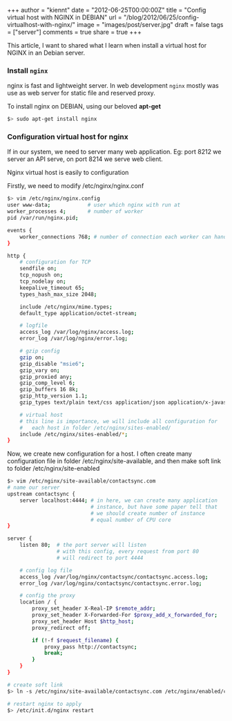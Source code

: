 +++
author = "kiennt"
date = "2012-06-25T00:00:00Z"
title = "Config virtual host with NGINX in DEBIAN"
url = "/blog/2012/06/25/config-virtualhost-with-nginx/"
image = "images/post/server.jpg"
draft = false
tags = ["server"]
comments = true
share = true
+++

This article, I want to shared what I learn when install a virtual host for
NGINX in an Debian server.

<!--more-->

### Install `nginx`
nginx is fast and lightweight server. In web development `nginx` mostly was use as web server for static file and reserved proxy.

To install nginx on DEBIAN, using our beloved **apt-get**
```bash
$> sudo apt-get install nginx
```

### Configuration virtual host for nginx
If in our system, we need to server many web application. Eg: port 8212 we server an API serve, on port 8214 we serve web client.

Nginx virtual host is easily to configuration

Firstly, we need to modify /etc/nginx/nginx.conf
```bash
$> vim /etc/nginx/nginx.config
user www-data;            # user which nginx with run at
worker_processes 4;       # number of worker
pid /var/run/nginx.pid;

events {
    worker_connections 768; # number of connection each worker can handle
}

http {
    # configuration for TCP
    sendfile on;
    tcp_nopush on;
    tcp_nodelay on;
    keepalive_timeout 65;
    types_hash_max_size 2048;

    include /etc/nginx/mime.types;
    default_type application/octet-stream;

    # logfile
    access_log /var/log/nginx/access.log;
    error_log /var/log/nginx/error.log;

    # gzip config
    gzip on;
    gzip_disable "msie6";
    gzip_vary on;
    gzip_proxied any;
    gzip_comp_level 6;
    gzip_buffers 16 8k;
    gzip_http_version 1.1;
    gzip_types text/plain text/css application/json application/x-javascript text/xml application/xml application/xml+rss text/javascript;

    # virtual host
    # this line is importance, we will include all configuration for
    #   each host in folder /etc/nginx/sites-enabled/
    include /etc/nginx/sites-enabled/*;
}
```

Now, we create new configuration for a host.
I often create many configuration file in folder /etc/nginx/site-available,
and then make soft link to folder /etc/nginx/site-enabled

```bash
$> vim /etc/nginx/site-available/contactsync.com
# name our server
upstream contactsync {
    server localhost:4444; # in here, we can create many application
                           # instance, but have some paper tell that
                           # we should create number of instance
                           # equal number of CPU core
}

server {
    listen 80;  # the port server will listen
                # with this config, every request from port 80
                # will redirect to port 4444

    # config log file
    access_log /var/log/nginx/contactsync/contactsync.access.log;
    error_log /var/log/nginx/contactsync/contactsync.error.log;

    # config the proxy
    location / {
        proxy_set_header X-Real-IP $remote_addr;
        proxy_set_header X-Forwarded-For $proxy_add_x_forwarded_for;
        proxy_set_header Host $http_host;
        proxy_redirect off;

        if (!-f $request_filename) {
            proxy_pass http://contactsync;
            break;
        }
    }
}

# create soft link
$> ln -s /etc/nginx/site-available/contactsync.com /etc/nginx/enabled/contactsyn.com

# restart nginx to apply
$> /etc/init.d/nginx restart
```
